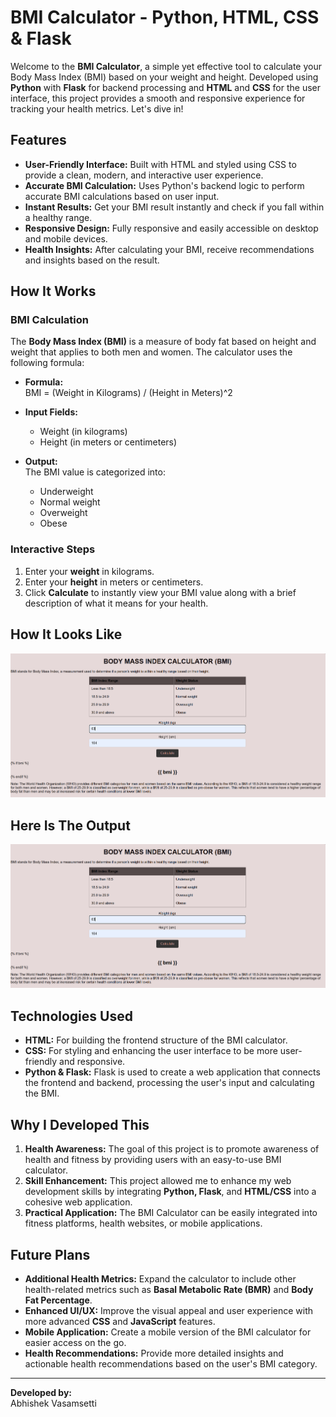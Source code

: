 # BMI Calculator - Python, HTML, CSS & Flask

Welcome to the **BMI Calculator**, a simple yet effective tool to calculate your Body Mass Index (BMI) based on your weight and height. Developed using **Python** with **Flask** for backend processing and **HTML** and **CSS** for the user interface, this project provides a smooth and responsive experience for tracking your health metrics. Let's dive in!

## Features
- **User-Friendly Interface:** Built with HTML and styled using CSS to provide a clean, modern, and interactive user experience.
- **Accurate BMI Calculation:** Uses Python's backend logic to perform accurate BMI calculations based on user input.
- **Instant Results:** Get your BMI result instantly and check if you fall within a healthy range.
- **Responsive Design:** Fully responsive and easily accessible on desktop and mobile devices.
- **Health Insights:** After calculating your BMI, receive recommendations and insights based on the result.

## How It Works
### BMI Calculation
The **Body Mass Index (BMI)** is a measure of body fat based on height and weight that applies to both men and women. The calculator uses the following formula:

- **Formula:**  
  BMI = (Weight in Kilograms) / (Height in Meters)^2

- **Input Fields:**
  - Weight (in kilograms)
  - Height (in meters or centimeters)

- **Output:**  
  The BMI value is categorized into:
  - Underweight
  - Normal weight
  - Overweight
  - Obese
 

### Interactive Steps
1. Enter your **weight** in kilograms.
2. Enter your **height** in meters or centimeters.
3. Click **Calculate** to instantly view your BMI value along with a brief description of what it means for your health.

## How It Looks Like
![Alt text for your screenshot](https://github.com/abhi-shek-86/BMI-Calculator/blob/47ac7b434913dc2e8270a02ddc07d0a325d1675d/Screenshot%202024-10-07%20154055.png)

## Here Is The Output 
![Alt text for your screenshot](https://github.com/abhi-shek-86/BMI-Calculator/blob/main/Screenshot%202024-10-07%20154055.png)



## Technologies Used
- **HTML:** For building the frontend structure of the BMI calculator.
- **CSS:** For styling and enhancing the user interface to be more user-friendly and responsive.
- **Python & Flask:** Flask is used to create a web application that connects the frontend and backend, processing the user's input and calculating the BMI.

## Why I Developed This
1. **Health Awareness:** The goal of this project is to promote awareness of health and fitness by providing users with an easy-to-use BMI calculator.
2. **Skill Enhancement:** This project allowed me to enhance my web development skills by integrating **Python, Flask**, and **HTML/CSS** into a cohesive web application.
3. **Practical Application:** The BMI Calculator can be easily integrated into fitness platforms, health websites, or mobile applications.

## Future Plans
- **Additional Health Metrics:** Expand the calculator to include other health-related metrics such as **Basal Metabolic Rate (BMR)** and **Body Fat Percentage**.
- **Enhanced UI/UX:** Improve the visual appeal and user experience with more advanced **CSS** and **JavaScript** features.
- **Mobile Application:** Create a mobile version of the BMI calculator for easier access on the go.
- **Health Recommendations:** Provide more detailed insights and actionable health recommendations based on the user's BMI category.

---

**Developed by:**  
Abhishek Vasamsetti
